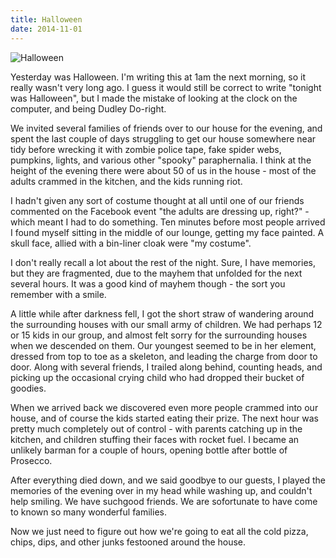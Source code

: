 ```yaml
---
title: Halloween
date: 2014-11-01
---
```


![Halloween](https://source.unsplash.com/y7GlIdTUOvo/1600x900)

Yesterday was Halloween. I'm writing this at 1am the next morning, so it really wasn't very long ago. I guess it would still be correct to write "tonight was Halloween", but I made the mistake of looking at the clock on the computer, and being Dudley Do-right.

We invited several families of friends over to our house for the evening, and spent the last couple of days struggling to get our house somewhere near tidy before wrecking it with zombie police tape, fake spider webs, pumpkins, lights, and various other "spooky" paraphernalia. I think at the height of the evening there were about 50 of us in the house - most of the adults crammed in the kitchen, and the kids running riot.

I hadn't given any sort of costume thought at all until one of our friends commented on the Facebook event "the adults are dressing up, right?" - which meant I had to do something. Ten minutes before most people arrived I found myself sitting in the middle of our lounge, getting my face painted. A skull face, allied with a bin-liner cloak were "my costume".

I don't really recall a lot about the rest of the night. Sure, I have memories, but they are fragmented, due to the mayhem that unfolded for the next several hours. It was a good kind of mayhem though - the sort you remember with a smile.

A little while after darkness fell, I got the short straw of wandering around the surrounding houses with our small army of children. We had perhaps 12 or 15 kids in our group, and almost felt sorry for the surrounding houses when we descended on them. Our youngest seemed to be in her element, dressed from top to toe as a skeleton, and leading the charge from door to door. Along with several friends, I trailed along behind, counting heads, and picking up the occasional crying child who had dropped their bucket of goodies.

When we arrived back we discovered even more people crammed into our house, and of course the kids started eating their prize. The next hour was pretty much completely out of control - with parents catching up in the kitchen, and children stuffing their faces with rocket fuel. I became an unlikely barman for a couple of hours, opening bottle after bottle of Prosecco.

After everything died down, and we said goodbye to our guests, I played the memories of the evening over in my head while washing up, and couldn't help smiling. We have suchgood friends. We are sofortunate to have come to known so many wonderful families.

Now we just need to figure out how we're going to eat all the cold pizza, chips, dips, and other junks festooned around the house.